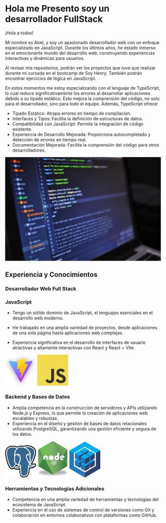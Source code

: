 
 # Hola me Presento soy un desarrollador FullStack


¡Hola a todos!

Mi nombre es Abel, y soy un apasionado desarrollador web con un enfoque especializado en JavaScript. Durante los últimos años, he estado inmerso en el emocionante mundo del desarrollo web, construyendo experiencias interactivas y dinámicas para usuarios.

Al revisar mis repositorios, podrán ver los proyectos que tuve que realizar durante mi cursada en el bootcamp de Soy Henry. También podrán encontrar ejercicios de lógica en JavaScript.

En estos momentos me estoy especializando con el lenguaje de TypeScript, lo cual reduce significativamente los errores al desarrollar aplicaciones debido a su tipado estático. Esto mejora la comprensión del código, no solo para el desarrollador, sino para todo el equipo. Además, TypeScript ofrece:

- Tipado Estático: Atrapa errores en tiempo de compilación.
- Interfaces y Tipos: Facilita la definición de estructuras de datos.
- Compatibilidad con JavaScript: Permite la integración de código existente.
- Experiencia de Desarrollo Mejorada: Proporciona autocompletado y detección de errores en tiempo real.
- Documentación Mejorada: Facilita la comprensión del código para otros desarrolladores.

![Alt text](developer.jpg)

## Experiencia y Conocimientos

### Desarrollador Web Full Stack

### JavaScript

- Tengo un sólido dominio de JavaScript, el lenguajes esenciales en el desarrollo web moderno.
- He trabajado en una amplia variedad de proyectos, desde aplicaciones de una sola página hasta aplicaciones web complejas.

- Experiencia significativa en el desarrollo de interfaces de usuario atractivas y altamente interactivas con React y React + Vite.
<div>
<img src="vite.png" alt="Texto Alternativo" width="100" >
<img src="JavaScript.png" alt="Texto Alternativo" width="100">
</div>

### Backend y Bases de Datos

- Amplia competencia en la construcción de servidores y APIs utilizando Node.js y Express, lo que permite la creación de aplicaciones web escalables y robustas.
- Experiencia en el diseño y gestión de bases de datos relacionales utilizando PostgreSQL, garantizando una gestión eficiente y segura de los datos.

<div>
<img src="Postgresql.png" width="100"> 
<img src="nodelogo.png" width="100">
<img src="sequelize.png" width="100">
</div>

### Herramientas y Tecnologías Adicionales

- Competencia en una amplia variedad de herramientas y tecnologías del ecosistema de JavaScript.
- Experiencia en el uso de sistemas de control de versiones como Git y colaboración en entornos colaborativos con plataformas como GitHub.